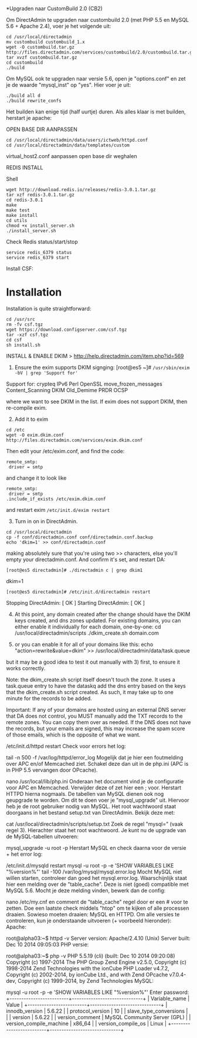 *Upgraden naar CustomBuild 2.0 (CB2)

Om DirectAdmin te upgraden naar custombuild 2.0 (met PHP 5.5 en MySQL 5.6 + Apache 2.4), voer je het volgende uit:

```
cd /usr/local/directadmin
mv custombuild custombuild_1.x
wget -O custombuild.tar.gz http://files.directadmin.com/services/custombuild/2.0/custombuild.tar.gz
tar xvzf custombuild.tar.gz
cd custombuild
./build
```

Om MySQL ook te upgraden naar versie 5.6, open je "options.conf" en zet je de waarde "mysql_inst" op "yes". Hier voer je uit:
```
./build all d
./build rewrite_confs
```
Het builden kan enige tijd (half uurtje) duren. Als alles klaar is met builden, herstart je apache:

OPEN BASE DIR AANPASSEN

```
cd /usr/local/directadmin/data/users/ictweb/httpd.conf
cd /usr/local/directadmin/data/templates/custom
```
virtual_host2.conf aanpassen open base dir weghalen

REDIS INSTALL

Shell

```
wget http://download.redis.io/releases/redis-3.0.1.tar.gz
tar xzf redis-3.0.1.tar.gz
cd redis-3.0.1
make
make test
make install
cd utils
chmod +x install_server.sh
./install_server.sh
```

Check Redis status/start/stop

```
service redis_6379 status
service redis_6379 start
```

Install CSF:

Installation
============
Installation is quite straightforward:
```
cd /usr/src
rm -fv csf.tgz
wget https://download.configserver.com/csf.tgz
tar -xzf csf.tgz
cd csf
sh install.sh
```

INSTALL & ENABLE DKIM > http://help.directadmin.com/item.php?id=569

1) Ensure the exim supports DKIM signging:
[root@es5 ~]# `/usr/sbin/exim -bV | grep 'Support for'`

Support for: crypteq IPv6 Perl OpenSSL move_frozen_messages Content_Scanning DKIM Old_Demime PRDR OCSP

where we want to see DKIM in the list.
If exim does not support DKIM, then re-compile exim.

2) Add it to exim
```
cd /etc
wget -O exim.dkim.conf http://files.directadmin.com/services/exim.dkim.conf
```

Then edit your /etc/exim.conf, and find the code:
```
remote_smtp:
 driver = smtp
```
and change it to look like
```
remote_smtp:
 driver = smtp
.include_if_exists /etc/exim.dkim.conf
```
and restart exim
`/etc/init.d/exim restart`

3) Turn in on in DirectAdmin.
```
cd /usr/local/directadmin
cp -f conf/directadmin.conf conf/directadmin.conf.backup
echo 'dkim=1' >> conf/directadmin.conf
```
making absolutely sure that you're using two >> characters, else you'll empty your directadmin.conf.
And confirm it's set, and restart DA:

`[root@es5 directadmin]# ./directadmin c | grep dkim1`

dkim=1

`[root@es5 directadmin]# /etc/init.d/directadmin restart`

Stopping DirectAdmin:                                      [  OK  ]
Starting DirectAdmin:                                      [  OK  ]



4) At this point, any domain created after the change should have the DKIM keys created, and dns zones updated.
For existing domains, you can either enable it individually for each domain, one-by-one:
cd /usr/local/directadmin/scripts
./dkim_create.sh domain.com



5) or you can enable it for all of your domains like this:
echo "action=rewrite&value=dkim" >> /usr/local/directadmin/data/task.queue

but it may be a good idea to test it out manually with 3) first, to ensure it works correctly.

Note: the dkim_create.sh script itself doesn't touch the zone.  It uses a task.queue entry to have the dataskq add the dns entry based on the keys that the dkim_create.sh script created.  As such, it may take up to one minute for the records to be added.

Important: If any of your domains are hosted using an external DNS server that DA does not control, you MUST manually add the TXT records to the remote zones.  You can copy them over as needed.  If the DNS does not have the records, but your emails are signed, this may increase the spam score of those emails, which is the opposite of what we want.


/etc/init.d/httpd restart
Check voor errors het log:

tail -n 500 -f /var/log/httpd/error_log
Mogelijk dat je hier een foutmelding over APC en/of Memcached ziet. Schakel deze dan uit in de php.ini (APC is in PHP 5.5 vervangen door OPcache).

nano /usr/local/lib/php.ini
Onderaan het document vind je de configuratie voor APC en Memcached. Verwijder deze of zet hier een ; voor. Herstart HTTPD hierna nogmaals. De tabellen van MySQL dienen ook nog geupgrade te worden. Om dit te doen voer je "mysql_upgrade" uit. Hiervoor heb je de root gebruiker nodig van MySQL. Het root wachtwoord staat doorgaans in het bestand setup.txt van DirectAdmin. Bekijk deze met:

cat /usr/local/directadmin/scripts/setup.txt
Zoek de regel "mysql=" (vaak regel 3). Hierachter staat het root wachtwoord. Je kunt nu de upgrade van de MySQL-tabellen uitvoeren:

mysql_upgrade -u root -p
Herstart MySQL en check daarna voor de versie + het error log:

/etc/init.d/mysqld restart
mysql -u root -p -e 'SHOW VARIABLES LIKE "%version%"'
tail -100 /var/log/mysql/mysql.error.log
Mocht MySQL niet willen starten, controleer dan goed het mysql.error.log. Waarschijnlijk staat hier een melding over de "table_cache". Deze is niet (goed) compatible met MySQL 5.6. Mocht je deze melding vinden, bewerk dan de config:

nano /etc/my.cnf
en comment de "table_cache" regel door er een # voor te zetten. Doe een laatste check middels "htop" om te kijken of alle processen draaien. Sowieso moeten draaien: MySQL en HTTPD. Om alle versies te controleren, kun je onderstaande uitvoeren (+ voorbeeld hieronder): Apache:

root@alpha03:~$ httpd -v
Server version: Apache/2.4.10 (Unix)
Server built: Dec 10 2014 09:05:03
PHP versie:

root@alpha03:~$ php -v
PHP 5.5.19 (cli) (built: Dec 10 2014 09:20:08) 
Copyright (c) 1997-2014 The PHP Group
Zend Engine v2.5.0, Copyright (c) 1998-2014 Zend Technologies
with the ionCube PHP Loader v4.7.2, Copyright (c) 2002-2014, by ionCube Ltd., and
with Zend OPcache v7.0.4-dev, Copyright (c) 1999-2014, by Zend Technologies
MySQL:

mysql -u root -p -e 'SHOW VARIABLES LIKE "%version%"'
Enter password: 
+-------------------------+------------------------------+
| Variable_name | Value |
+-------------------------+------------------------------+
| innodb_version | 5.6.22 |
| protocol_version | 10 |
| slave_type_conversions | |
| version | 5.6.22 |
| version_comment | MySQL Community Server (GPL) |
| version_compile_machine | x86_64 |
| version_compile_os | Linux |
+-------------------------+------------------------------+
